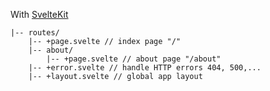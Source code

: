 With [SvelteKit](https://kit.svelte.dev/docs/routing#pages)

```
|-- routes/
    |-- +page.svelte // index page "/"
    |-- about/
        |-- +page.svelte // about page "/about"
    |-- +error.svelte // handle HTTP errors 404, 500,...
    |-- +layout.svelte // global app layout
```
